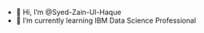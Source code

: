 - 👋 Hi, I’m @Syed-Zain-Ul-Haque
- 🌱 I’m currently learning IBM Data Science Professional


<!---
Syed-Zain-Ul-Haque/Syed-Zain-Ul-Haque is a ✨ special ✨ repository because its `README.md` (this file) appears on your GitHub profile.
You can click the Preview link to take a look at your changes.
--->
